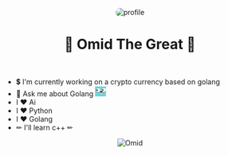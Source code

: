 <p align="center">
    <img src="./assets/profile.gif" alt="profile" style="border-radius: 10px;">
</p>

<h1 align="center">
    👑 Omid The Great 👑
</h1>

<br>

- 💲 I'm currently working on a crypto currency based on golang
- 💬 Ask me about Golang <img src="./assets/golang.jpg" height="20" alt="golang">
- I ❤ Ai
- I ❤ Python
- I ❤ Golang
- ✏ I'll learn c++ ✏

<p align="center">
    <img src="https://github-readme-stats.vercel.app/api?username=omid-the-great&theme=great-gatsby" alt="Omid">
</p>
